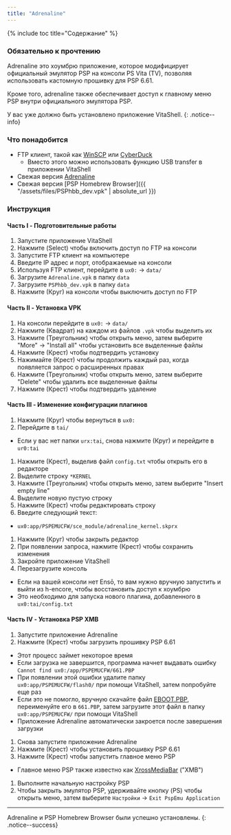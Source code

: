 ```yaml
---
title: "Adrenaline"
---
```


{% include toc title="Содержание" %}

### Обязательно к прочтению

Adrenaline это хоумбрю приложение, которое модифицирует официальный эмулятор PSP на консоли PS Vita (TV), позволяя использовать кастомную прошивку для PSP 6.61.

Кроме того, adrenaline также обеспечивает доступ к главному меню PSP внутри официального эмулятора PSP.

У вас уже должно быть установлено приложение VitaShell.
{: .notice--info}

### Что понадобится

* FTP клиент, такой как [WinSCP](https://winscp.net/) или [CyberDuck](https://cyberduck.io/)
  + Вместо этого можно использовать функцию USB transfer в приложении VitaShell
* Свежая версия [Adrenaline](https://github.com/TheOfficialFloW/Adrenaline/releases/latest)
* Свежая версия [PSP Homebrew Browser]({{ "/assets/files/PSPhbb_dev.vpk" | absolute_url }})

### Инструкция

#### Часть I - Подготовительные работы

1. Запустите приложение VitaShell
1. Нажмите (Select) чтобы включить доступ по FTP на консоли
1. Запустите FTP клиент на компьютере
1. Введите IP адрес и порт, отображаемые на консоли
1. Используя FTP клиент, перейдите в `ux0:` -> `data/`
1. Загрузите `Adrenaline.vpk` в папку `data`
1. Загрузите `PSPhbb_dev.vpk` в папку `data`
1. Нажмите (Круг) на консоли чтобы выключить доступ по FTP

#### Часть II - Установка VPK

1. На консоли перейдите в `ux0:` -> `data/`
1. Нажмите (Квадрат) на каждом из файлов `.vpk` чтобы выделить их
1. Нажмите (Треугольник) чтобы открыть меню, затем выберите "More" -> "Install all" чтобы установить все выделенные файлы
1. Нажмите (Крест) чтобы подтвердить установку
1. Нажимайте (Крест) чтобы продолжить каждый раз, когда появляется запрос о расширенных правах
1. Нажмите (Треугольник) чтобы открыть меню, затем выберите "Delete" чтобы удалить все выделенные файлы
1. Нажмите (Крест) чтобы подтвердить удаление

#### Часть III - Изменение конфигурации плагинов

1. Нажмите (Круг) чтобы вернуться в `ux0:`
1. Перейдите в `tai/`
  + Если у вас нет папки `urx:tai`, снова нажмите (Круг) и перейдите в `ur0:tai`
1. Нажмите (Крест), выделив файл `config.txt` чтобы открыть его в редакторе
1. Выделите строку `*KERNEL`
1. Нажмите (Треугольник) чтобы открыть меню, затем выберите "Insert empty line"
1. Выделите новую пустую строку
1. Нажмите (Крест) чтобы редактировать строку
1. Введите следующий текст:
  + `ux0:app/PSPEMUCFW/sce_module/adrenaline_kernel.skprx`
1. Нажмите (Круг) чтобы закрыть редактор
1. При появлении запроса, нажмите (Крест) чтобы сохранить изменения
1. Закройте приложение VitaShell
1. Перезагрузите консоль
  + Если на вашей консоли нет Ensō, то вам нужно вручную запустить и выйти из h-encore, чтобы восстановить доступ к хоумбрю
  + Это необходимо для запуска нового плагина, добавленного в `ux0:tai/config.txt`

#### Часть IV - Установка PSP XMB

1. Запустите приложение Adrenaline
1. Нажмите (Крест) чтобы загрузить прошивку PSP 6.61
  + Этот процесс займет некоторое время
  + Если загрузка не завершится, программа начнет выдавать ошибку `Cannot find ux0:/app/PSPEMUCFW/661.PBP`
  + При появлении этой ошибки удалите папку `ux0:app/PSPEMUCFW/flash0/` при помощи VitaShell, затем попробуйте еще раз
  + Если это не помогло, вручную скачайте файл [EBOOT.PBP](http://de01.psp.update.playstation.org/update/psp/image/eu/2014_1212_6be8878f475ac5b1a499b95ab2f7d301/EBOOT.PBP), переименуйте его в `661.PBP`, затем загрузите этот файл в папку `ux0:app/PSPEMUCFW/` при помощи VitaShell
  + Приложение Adrenaline автоматически закроется после завершения загрузки
1. Снова запустите приложение Adrenaline
1. Нажмите (Крест) чтобы установить прошивку PSP 6.61
1. Нажмите (Крест) чтобы запустить главное меню PSP
  + Главное меню PSP также известно как [XrossMediaBar](https://wikipedia.org/wiki/XrossMediaBar) ("XMB")
1. Выполните начальную настройку PSP
1. Чтобы закрыть эмулятор PSP, удерживайте кнопку (PS) чтобы открыть меню, затем выберите `Настройки` -> `Exit PspEmu Application`

___

Adrenaline и PSP Homebrew Browser были успешно установлены.
{: .notice--success}
